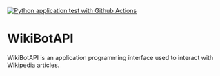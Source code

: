 [![Python application test with Github Actions](https://github.com/yrangana/WikiBotAPI/actions/workflows/main.yml/badge.svg)](https://github.com/yrangana/WikiBotAPI/actions/workflows/main.yml)

# WikiBotAPI
WikiBotAPI is an application programming interface used to interact with Wikipedia articles.

